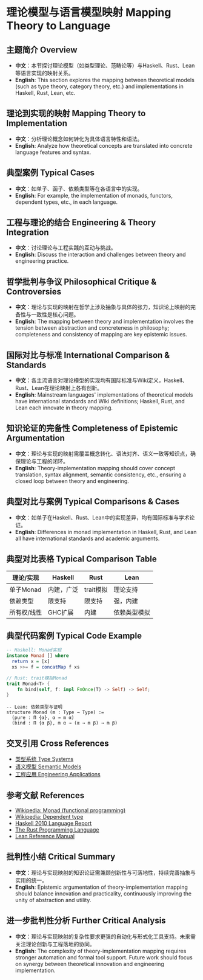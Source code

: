 # 理论模型与语言模型映射 Mapping Theory to Language

## 主题简介 Overview

- **中文**：本节探讨理论模型（如类型理论、范畴论等）与Haskell、Rust、Lean等语言实现的映射关系。
- **English**: This section explores the mapping between theoretical models (such as type theory, category theory, etc.) and implementations in Haskell, Rust, Lean, etc.

## 理论到实现的映射 Mapping Theory to Implementation

- **中文**：分析理论概念如何转化为具体语言特性和语法。
- **English**: Analyze how theoretical concepts are translated into concrete language features and syntax.

## 典型案例 Typical Cases

- **中文**：如单子、函子、依赖类型等在各语言中的实现。
- **English**: For example, the implementation of monads, functors, dependent types, etc., in each language.

## 工程与理论的结合 Engineering & Theory Integration

- **中文**：讨论理论与工程实践的互动与挑战。
- **English**: Discuss the interaction and challenges between theory and engineering practice.

## 哲学批判与争议 Philosophical Critique & Controversies

- **中文**：理论与实现的映射在哲学上涉及抽象与具体的张力，知识论上映射的完备性与一致性是核心问题。
- **English**: The mapping between theory and implementation involves the tension between abstraction and concreteness in philosophy; completeness and consistency of mapping are key epistemic issues.

## 国际对比与标准 International Comparison & Standards

- **中文**：各主流语言对理论模型的实现均有国际标准与Wiki定义，Haskell、Rust、Lean在理论映射上各有创新。
- **English**: Mainstream languages' implementations of theoretical models have international standards and Wiki definitions; Haskell, Rust, and Lean each innovate in theory mapping.

## 知识论证的完备性 Completeness of Epistemic Argumentation

- **中文**：理论与实现的映射需覆盖概念转化、语法对齐、语义一致等知识点，确保理论与工程的闭环。
- **English**: Theory-implementation mapping should cover concept translation, syntax alignment, semantic consistency, etc., ensuring a closed loop between theory and engineering.

## 典型对比与案例 Typical Comparisons & Cases

- **中文**：如单子在Haskell、Rust、Lean中的实现差异，均有国际标准与学术论证。
- **English**: Differences in monad implementation in Haskell, Rust, and Lean all have international standards and academic arguments.

## 典型对比表格 Typical Comparison Table

| 理论/实现 | Haskell | Rust | Lean |
|-----------|---------|------|------|
| 单子Monad | 内建，广泛 | trait模拟 | 理论支持 |
| 依赖类型   | 限支持 | 限支持 | 强，内建 |
| 所有权/线性 | GHC扩展 | 内建 | 依赖类型模拟 |

## 典型代码案例 Typical Code Example

```haskell
-- Haskell: Monad实现
instance Monad [] where
  return x = [x]
  xs >>= f = concatMap f xs
```

```rust
// Rust: trait模拟Monad
trait Monad<T> {
    fn bind(self, f: impl FnOnce(T) -> Self) -> Self;
}
```

```lean
-- Lean: 依赖类型与证明
structure Monad (m : Type → Type) :=
  (pure : Π {α}, α → m α)
  (bind : Π {α β}, m α → (α → m β) → m β)
```

## 交叉引用 Cross References

- [类型系统 Type Systems](../TypeSystems/README.md)
- [语义模型 Semantic Models](../SemanticModels/README.md)
- [工程应用 Engineering Applications](../EngineeringApplications/README.md)

## 参考文献 References

- [Wikipedia: Monad (functional programming)](https://en.wikipedia.org/wiki/Monad_(functional_programming))
- [Wikipedia: Dependent type](https://en.wikipedia.org/wiki/Dependent_type)
- [Haskell 2010 Language Report](https://www.haskell.org/onlinereport/haskell2010/)
- [The Rust Programming Language](https://doc.rust-lang.org/book/)
- [Lean Reference Manual](https://leanprover.github.io/reference/)

## 批判性小结 Critical Summary

- **中文**：理论与实现映射的知识论证需兼顾创新性与可落地性，持续完善抽象与实用的统一。
- **English**: Epistemic argumentation of theory-implementation mapping should balance innovation and practicality, continuously improving the unity of abstraction and utility.

## 进一步批判性分析 Further Critical Analysis

- **中文**：理论与实现映射的复杂性要求更强的自动化与形式化工具支持。未来需关注理论创新与工程落地的协同。
- **English**: The complexity of theory-implementation mapping requires stronger automation and formal tool support. Future work should focus on synergy between theoretical innovation and engineering implementation.
